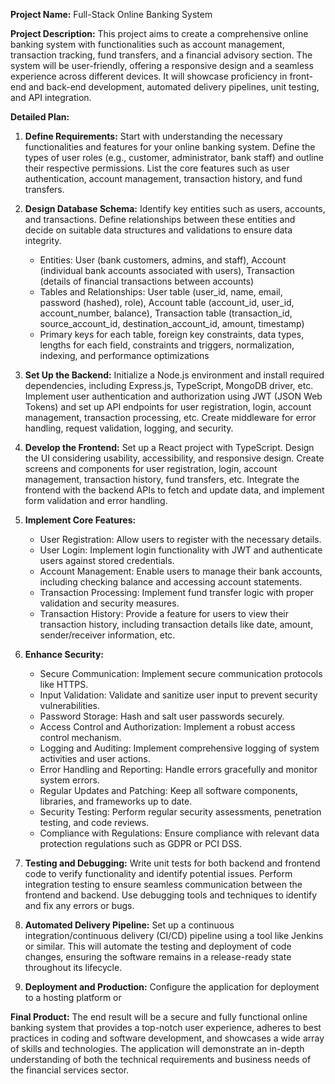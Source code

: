 **Project Name:** Full-Stack Online Banking System

**Project Description:** This project aims to create a comprehensive online banking system with functionalities such as account management, transaction tracking, fund transfers, and a financial advisory section. The system will be user-friendly, offering a responsive design and a seamless experience across different devices. It will showcase proficiency in front-end and back-end development, automated delivery pipelines, unit testing, and API integration.

**Detailed Plan:**

1. **Define Requirements:** Start with understanding the necessary functionalities and features for your online banking system. Define the types of user roles (e.g., customer, administrator, bank staff) and outline their respective permissions. List the core features such as user authentication, account management, transaction history, and fund transfers.

2. **Design Database Schema:** Identify key entities such as users, accounts, and transactions. Define relationships between these entities and decide on suitable data structures and validations to ensure data integrity.

   - Entities: User (bank customers, admins, and staff), Account (individual bank accounts associated with users), Transaction (details of financial transactions between accounts)
   - Tables and Relationships: User table (user_id, name, email, password (hashed), role), Account table (account_id, user_id, account_number, balance), Transaction table (transaction_id, source_account_id, destination_account_id, amount, timestamp)
   - Primary keys for each table, foreign key constraints, data types, lengths for each field, constraints and triggers, normalization, indexing, and performance optimizations

3. **Set Up the Backend:** Initialize a Node.js environment and install required dependencies, including Express.js, TypeScript, MongoDB driver, etc. Implement user authentication and authorization using JWT (JSON Web Tokens) and set up API endpoints for user registration, login, account management, transaction processing, etc. Create middleware for error handling, request validation, logging, and security.

4. **Develop the Frontend:** Set up a React project with TypeScript. Design the UI considering usability, accessibility, and responsive design. Create screens and components for user registration, login, account management, transaction history, fund transfers, etc. Integrate the frontend with the backend APIs to fetch and update data, and implement form validation and error handling.

5. **Implement Core Features:**
   - User Registration: Allow users to register with the necessary details.
   - User Login: Implement login functionality with JWT and authenticate users against stored credentials.
   - Account Management: Enable users to manage their bank accounts, including checking balance and accessing account statements.
   - Transaction Processing: Implement fund transfer logic with proper validation and security measures.
   - Transaction History: Provide a feature for users to view their transaction history, including transaction details like date, amount, sender/receiver information, etc.

6. **Enhance Security:** 
   - Secure Communication: Implement secure communication protocols like HTTPS.
   - Input Validation: Validate and sanitize user input to prevent security vulnerabilities.
   - Password Storage: Hash and salt user passwords securely.
   - Access Control and Authorization: Implement a robust access control mechanism.
   - Logging and Auditing: Implement comprehensive logging of system activities and user actions.
   - Error Handling and Reporting: Handle errors gracefully and monitor system errors.
   - Regular Updates and Patching: Keep all software components, libraries, and frameworks up to date.
   - Security Testing: Perform regular security assessments, penetration testing, and code reviews.
   - Compliance with Regulations: Ensure compliance with relevant data protection regulations such as GDPR or PCI DSS.

7. **Testing and Debugging:** Write unit tests for both backend and frontend code to verify functionality and identify potential issues. Perform integration testing to ensure seamless communication between the frontend and backend. Use debugging tools and techniques to identify and fix any errors or bugs.

8. **Automated Delivery Pipeline:** Set up a continuous integration/continuous delivery (CI/CD) pipeline using a tool like Jenkins or similar. This will automate the testing and deployment of code changes, ensuring the software remains in a release-ready state throughout its lifecycle.

9. **Deployment and Production:** Configure the application for deployment to a hosting platform or

**Final Product:** The end result will be a secure and fully functional online banking system that provides a top-notch user experience, adheres to best practices in coding and software development, and showcases a wide array of skills and technologies. The application will demonstrate an in-depth understanding of both the technical requirements and business needs of the financial services sector.
